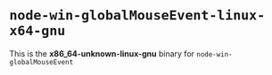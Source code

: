 # `node-win-globalMouseEvent-linux-x64-gnu`

This is the **x86_64-unknown-linux-gnu** binary for `node-win-globalMouseEvent`
